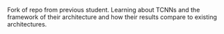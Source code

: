 Fork of repo from previous student. Learning about TCNNs and the framework of their architecture and how their results compare to existing architectures. 
